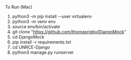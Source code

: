 To Run (Mac)

1. python3 -m pip install --user virtualenv
2. python3 -m venv env
3. source env/bin/activate
4. git clone "https://github.com/thomasrigby/DjangoMock"
5. cd DjangoMock
6. pip install -r requirements.txt
7. cd UNRCE-Django
8. python3 manage.py runserver
